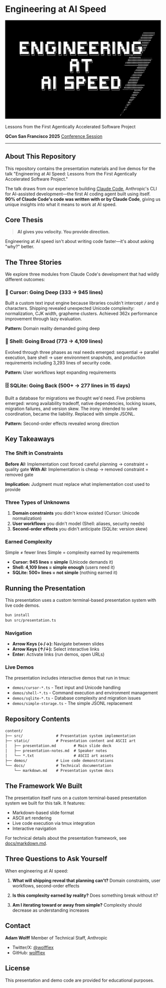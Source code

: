 # Engineering at AI Speed

![Engineering at AI Speed](static/title.png)

Lessons from the First Agentically Accelerated Software Project

**QCon San Francisco 2025**
[Conference Session](https://qconsf.com/presentation/nov2025/engineering-ai-speed-lessons-first-agentically-accelerated-software-project)

---

## About This Repository

This repository contains the presentation materials and live demos for the talk "Engineering at AI Speed: Lessons from the First Agentically Accelerated Software Project."

The talk draws from our experience building [Claude Code](https://claude.com/claude-code), Anthropic's CLI for AI-assisted development—the first AI coding agent built using itself. **90% of Claude Code's code was written with or by Claude Code**, giving us unique insights into what it means to work at AI speed.

## Core Thesis

> **AI gives you velocity. You provide direction.**

Engineering at AI speed isn't about writing code faster—it's about asking "why?" better.

## The Three Stories

We explore three modules from Claude Code's development that had wildly different outcomes:

### 🎯 Cursor: Going Deep (333 → 945 lines)

Built a custom text input engine because libraries couldn't intercept `/` and `@` characters. Shipping revealed unexpected Unicode complexity: normalization, CJK width, grapheme clusters. Achieved 362x performance improvement through lazy evaluation.

**Pattern:** Domain reality demanded going deep

### 🐚 Shell: Going Broad (773 → 4,109 lines)

Evolved through three phases as real needs emerged: sequential → parallel execution, bare shell → user environment snapshots, and production requirements including 3,293 lines of security code.

**Pattern:** User workflows kept expanding requirements

### 🗄️ SQLite: Going Back (500+ → 277 lines in 15 days)

Built a database for migrations we thought we'd need. Five problems emerged: wrong availability tradeoff, native dependencies, locking issues, migration failures, and version skew. The irony: intended to solve coordination, became the liability. Replaced with simple JSONL.

**Pattern:** Second-order effects revealed wrong direction

## Key Takeaways

### The Shift in Constraints

**Before AI:** Implementation cost forced careful planning → constraint = quality gate
**With AI:** Implementation is cheap → removed constraint = removed gate

**Implication:** Judgment must replace what implementation cost used to provide

### Three Types of Unknowns

1. **Domain constraints** you didn't know existed (Cursor: Unicode normalization)
2. **User workflows** you didn't model (Shell: aliases, security needs)
3. **Second-order effects** you didn't anticipate (SQLite: version skew)

### Earned Complexity

Simple ≠ fewer lines
Simple = complexity earned by requirements

- **Cursor: 945 lines = simple** (Unicode demands it)
- **Shell: 4,109 lines = simple enough** (users need it)
- **SQLite: 500+ lines = not simple** (nothing earned it)

## Running the Presentation

This presentation uses a custom terminal-based presentation system with live code demos.

```bash
bun install
bun src/presentation.ts
```

### Navigation

- **Arrow Keys (←/→):** Navigate between slides
- **Arrow Keys (↑/↓):** Select interactive links
- **Enter:** Activate links (run demos, open URLs)

### Live Demos

The presentation includes interactive demos that run in tmux:

- `demos/cursor-*.ts` - Text input and Unicode handling
- `demos/shell-*.ts` - Command execution and environment management
- `demos/sqlite-*.ts` - Database complexity and migration issues
- `demos/simple-storage.ts` - The simple JSONL replacement

## Repository Contents

```
content/
├── src/               # Presentation system implementation
├── static/            # Presentation content and ASCII art
│   ├── presentation.md        # Main slide deck
│   ├── presentation-notes.md  # Speaker notes
│   └── *.txt                  # ASCII art assets
├── demos/             # Live code demonstrations
└── docs/              # Technical documentation
    └── markdown.md    # Presentation system docs
```

## The Framework We Built

The presentation itself runs on a custom terminal-based presentation system we built for this talk. It features:

- Markdown-based slide format
- ASCII art rendering
- Live code execution via tmux integration
- Interactive navigation

For technical details about the presentation framework, see [docs/markdown.md](docs/markdown.md).

## Three Questions to Ask Yourself

When engineering at AI speed:

1. **What will shipping reveal that planning can't?**
   Domain constraints, user workflows, second-order effects

2. **Is this complexity earned by reality?**
   Does something break without it?

3. **Am I iterating toward or away from simple?**
   Complexity should decrease as understanding increases

## Contact

**Adam Wolff**
Member of Technical Staff, Anthropic

- Twitter/X: [@wolffiex](https://twitter.com/wolffiex)
- GitHub: [wolffiex](https://github.com/wolffiex)

## License

This presentation and demo code are provided for educational purposes.
